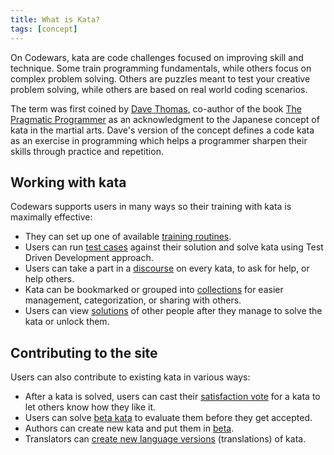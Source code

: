 ```yaml
---
title: What is Kata?
tags: [concept]
---
```


On Codewars, kata are code challenges focused on improving skill and technique. Some train programming fundamentals, while others focus on complex problem solving. Others are puzzles meant to test your creative problem solving, while others are based on real world coding scenarios.

The term was first coined by [Dave Thomas](https://en.wikipedia.org/wiki/Dave_Thomas_%28programmer%29), co-author of the book [The Pragmatic Programmer](https://en.wikipedia.org/wiki/The_Pragmatic_Programmer) as an acknowledgment to the Japanese concept of kata in the martial arts. Dave's version of the concept defines a code kata as an exercise in programming which helps a programmer sharpen their skills through practice and repetition.

## Working with kata

Codewars supports users in many ways so their training with kata is maximally effective:

- They can set up one of available [training routines][training-routines].
- Users can run [test cases][kata-tests] against their solution and solve kata using Test Driven Development approach.
- Users can take a part in a [discourse][kata-discussion] on every kata, to ask for help, or help others.
- Kata can be bookmarked or grouped into [collections][kata-collections] for easier management, categorization, or sharing with others.
- Users can view [solutions][kata-solutions] of other people after they manage to solve the kata or unlock them.

## Contributing to the site

Users can also contribute to existing kata in various ways:

- After a kata is solved, users can cast their [satisfaction vote][kata-satisfaction-rating] for a kata to let others know how they like it.
- Users can solve [beta kata][kata-beta-process] to evaluate them before they get accepted.
- Authors can create new kata and put them in [beta][kata-beta-process].
- Translators can [create new language versions][kata-translations] (translations) of kata.


[training-routines]: /concepts/kata/training-routines/
[kata-tests]: /concepts/kata/tests/
[kata-discussion]: /concepts/kata/discourse/
[kata-collections]: /concepts/kata/collections/
[kata-solutions]: /concepts/kata/solutions/
[kata-satisfaction-rating]: /concepts/kata/satisfaction-rating/
[kata-beta-process]: /concepts/kata/beta-process/
[kata-translations]: /concepts/kata/translations/

